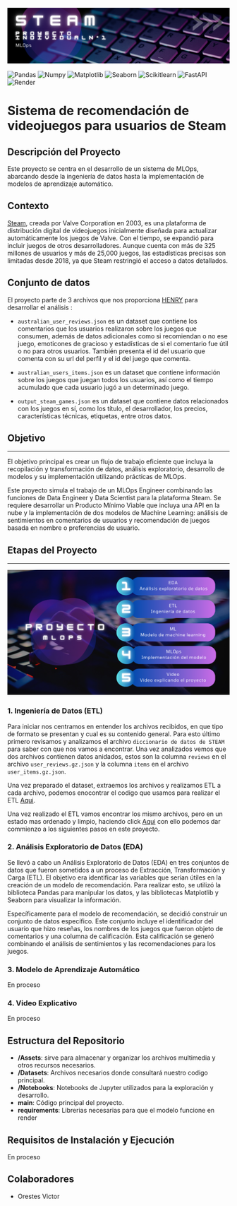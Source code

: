 ![Steam](Assets/Steam.png)
<br />


   
![Pandas](https://img.shields.io/badge/-Pandas-333333?style=flat&logo=pandas)
![Numpy](https://img.shields.io/badge/-Numpy-333333?style=flat&logo=numpy)
![Matplotlib](https://img.shields.io/badge/-Matplotlib-333333?style=flat&logo=matplotlib)
![Seaborn](https://img.shields.io/badge/-Seaborn-333333?style=flat&logo=seaborn)
![Scikitlearn](https://img.shields.io/badge/-Scikitlearn-333333?style=flat&logo=scikitlearn)
![FastAPI](https://img.shields.io/badge/-FastAPI-333333?style=flat&logo=fastapi)
![Render](https://img.shields.io/badge/-Render-333333?style=flat&logo=render)

# Sistema de recomendación de videojuegos para usuarios de Steam

## Descripción del Proyecto
Este proyecto se centra en el desarrollo de un sistema de MLOps, abarcando desde la ingeniería de datos hasta la implementación de modelos de aprendizaje automático.

## Contexto
[Steam](https://store.steampowered.com/?l=spanish), creada por Valve Corporation en 2003, es una plataforma de distribución digital de videojuegos inicialmente diseñada para actualizar automáticamente los juegos de Valve. Con el tiempo, se expandió para incluir juegos de otros desarrolladores. Aunque cuenta con más de 325 millones de usuarios y más de 25,000 juegos, las estadísticas precisas son limitadas desde 2018, ya que Steam restringió el acceso a datos detallados.

## Conjunto de datos
El proyecto parte de 3 archivos que nos proporciona [HENRY](https://www.soyhenry.com/) para desarrollar el análisis :

* `australian_user_reviews.json` es un dataset que contiene los comentarios que los usuarios realizaron sobre los juegos que consumen, además de datos adicionales como si recomiendan o no ese juego, emoticones de gracioso y estadísticas de si el comentario fue útil o no para otros usuarios. También presenta el id del usuario que comenta con su url del perfil y el id del juego que comenta.

* `australian_users_items.json` es un dataset que contiene información sobre los juegos que juegan todos los usuarios, así como el tiempo acumulado que cada usuario jugó a un determinado juego.

* `output_steam_games.json` es un dataset que contiene datos relacionados con los juegos en sí, como los título, el desarrollador, los precios, características técnicas, etiquetas, entre otros datos.

## Objetivo
___
El objetivo principal es crear un flujo de trabajo eficiente que incluya la recopilación y transformación de datos, análisis exploratorio, desarrollo de modelos y su implementación utilizando prácticas de MLOps. <p/> 

Este proyecto simula el trabajo de un MLOps Engineer combinando las funciones de Data Engineer y Data Scientist para la plataforma Steam. Se requiere desarrollar un Producto Mínimo Viable que incluya una API en la nube y la implementación de dos modelos de Machine Learning: análisis de sentimientos en comentarios de usuarios y recomendación de juegos basada en nombre o preferencias de usuario.

## Etapas del Proyecto
___

![Proceso](Assets/Procesos_MLOps.png)
<br />

### 1. Ingeniería de Datos (ETL)
Para iniciar nos centramos en entender los archivos recibidos, en que tipo de formato se presentan y cual es su contenido general.
Para esto último primero revisamos y analizamos el archivo `diccionario de datos de STEAM` para saber con que nos vamos a encontrar. Una vez analizados vemos que dos archivos contienen datos anidados, estos son la columna `reviews` en el archivo `user_reviews.gz.json` y la columna `items` en el archivo `user_items.gz.json`. 

Una vez preparado el dataset, extraemos los archivos y realizamos ETL a cada archivo, podemos enocontrar el codigo que usamos para realizar el ETL [Aqui](https://colab.research.google.com/drive/1wpoG_OeerKu2RNRqlkmaiyt9TrYebUN9?usp=drive_link).

Una vez realizado el ETL vamos encontrar los mismo archivos, pero en un estado mas ordenado y limpio, haciendo click [Aqui](https://drive.google.com/drive/folders/1qvEJ80g96ZBjeuiH_M_Nv5Mnr_GACZ0t?usp=drive_link) con ello podemos dar commienzo a los siguientes pasos en este proyecto.

### 2. Análisis Exploratorio de Datos (EDA)
Se llevó a cabo un Análisis Exploratorio de Datos (EDA) en tres conjuntos de datos que fueron sometidos a un proceso de Extracción, Transformación y Carga (ETL). El objetivo era identificar las variables que serían útiles en la creación de un modelo de recomendación. Para realizar esto, se utilizó la biblioteca Pandas para manipular los datos, y las bibliotecas Matplotlib y Seaborn para visualizar la información.

Específicamente para el modelo de recomendación, se decidió construir un conjunto de datos específico. Este conjunto incluye el identificador del usuario que hizo reseñas, los nombres de los juegos que fueron objeto de comentarios y una columna de calificación. Esta calificación se generó combinando el análisis de sentimientos y las recomendaciones para los juegos.

### 3. Modelo de Aprendizaje Automático
En proceso

### 4. Video Explicativo
En proceso

## Estructura del Repositorio
- **/Assets**: sirve para almacenar y organizar los archivos multimedia y otros recursos necesarios.
- **/Datasets**: Archivos necesarios donde consultará nuestro codigo principal.
- **/Notebooks**: Notebooks de Jupyter utilizados para la exploración y desarrollo.
- **main**: Código principal del proyecto.
- **requirements**: Librerias necesarias para que el modelo funcione en render

## Requisitos de Instalación y Ejecución
En proceso

## Colaboradores
- Orestes Victor
